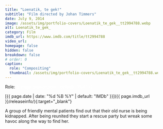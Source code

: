 ```yaml
---
title: "Loenatik, te gek!"
subtitle: "Film directed by Johan Timmers"
date: July 9, 2014
image: /assets/img/portfolio-covers/Loenatik_te_gek__tt2994788.webp
alt: Loenatik_te_gek_
category: Film
imdb_url: https://www.imdb.com/title/tt2994788
video_url: 
homepage: false
hidden: false
breakdown: false
# order: 0
caption:
  role: "Compositing"
  thumbnail: /assets/img/portfolio-covers/Loenatik_te_gek__tt2994788.webp
---
```

Role: <span style="color:white">{{ page.caption.role | default: "N/A" }}</span>

[{{ page.date | date: "%d %B %Y" | default: "IMDb" }}]({{ page.imdb_url }}/releaseinfo/){:target="_blank"}

A group of friendly mental patients find out that their old nurse is being kidnapped. After being reunited they start a rescue party but wreak some havoc along the way to find her.
